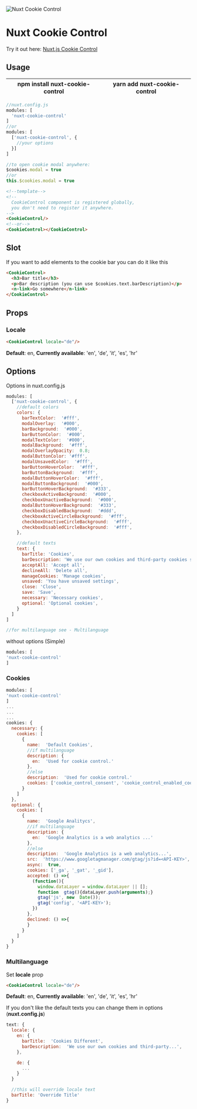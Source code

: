 
![Nuxt Cookie Control](https://drive.google.com/a/broj42.com/uc?id=12TegiHCNYG1NO84CmQ2CfMAzzn-5o027)
# Nuxt Cookie Control
Try it out here:
[Nuxt.js Cookie Control](https://codesandbox.io/s/vkwqmm577)
## Usage
| npm install nuxt-cookie-control | yarn add nuxt-cookie-control |
|--|--|
```javascript
//nuxt.config.js
modules: [
  'nuxt-cookie-control'
]
//or
modules: [
  ['nuxt-cookie-control', {
    //your options
  }]
]

//to open cookie modal anywhere:
$cookies.modal = true
//or
this.$cookies.modal = true
```
```html
<!--template-->
<!--
  CookieControl component is registered globally,
  you don't need to register it anywhere.
-->
<CookieControl/>
<!--or-->
<CookieControl></CookieControl>
```
## Slot
If you want to add elements to the cookie bar you can do it like this
```html
<CookieControl>
  <h3>Bar title</h3>
  <p>Bar description (you can use $cookies.text.barDescription)</p>
  <n-link>Go somewhere</n-link>
</CookieControl>
```

## Props
### Locale
```html
<CookieControl locale="de"/>
```
**Default**: en,
**Currently available**: 'en', 'de', 'it', 'es', 'hr'

## Options
Options in nuxt.config.js
```javascript
modules: [
  ['nuxt-cookie-control', {
    //default colors
    colors: {
      barTextColor:  '#fff',
      modalOverlay:  '#000',
      barBackground:  '#000',
      barButtonColor:  '#000',
      modalTextColor:  '#000',
      modalBackground:  '#fff',
      modalOverlayOpacity:  0.8;
      modalButtonColor: '#fff',
      modalUnsavedColor:  '#fff',
      barButtonHoverColor:  '#fff',
      barButtonBackground:  '#fff',
      modalButtonHoverColor:  '#fff',
      modalButtonBackground:  '#000',
      barButtonHoverBackground:  '#333',
      checkboxActiveBackground:  '#000',
      checkboxUnactiveBackground:  '#000',
      modalButtonHoverBackground:  '#333',
      checkboxDisabledBackground:  '#ddd',
      checkboxActiveCircleBackground:  '#fff',
      checkboxUnactiveCircleBackground:  '#fff',
      checkboxDisabledCircleBackground:  '#fff',
    },

    //default texts
    text: {
      barTitle: 'Cookies',
      barDescription: 'We use our own cookies and third-party cookies so that we can show you this website and better understand how you use it, with a view to improving the services we offer. If you continue browsing, we consider that you have accepted the cookies.',
      acceptAll: 'Accept all',
      declineAll: 'Delete all',
      manageCookies: 'Manage cookies',
      unsaved: 'You have unsaved settings',
      close: 'Close',
      save: 'Save',
      necessary: 'Necessary cookies',
      optional: 'Optional cookies',
    }
  ]
]

//for multilanguage see - Multilanguage
```
without options (Simple)
```javascript
modules: [
'nuxt-cookie-control'
]
```
### Cookies
```javascript
modules: [
'nuxt-cookie-control'
]
...
...
...
cookies: {
  necessary: {
    cookies: [
      {
        name:  'Default Cookies',
        //if multilanguage
        description: {
          en:  'Used for cookie control.'
        },
        //else
        description:  'Used for cookie control.'
        cookies: ['cookie_control_consent', 'cookie_control_enabled_cookies']
      }
    ]
  },
  optional: {
    cookies: [
      {
        name:  'Google Analitycs',
        //if multilanguage
        description: {
          en:  'Google Analytics is a web analytics ...'
        },
        //else
        description:  'Google Analytics is a web analytics...',
        src:  'https://www.googletagmanager.com/gtag/js?id=<API-KEY>',
        async:  true,
        cookies: ['_ga', '_gat', '_gid'],
        accepted: () =>{
          (function(){
            window.dataLayer = window.dataLayer || [];
            function  gtag(){dataLayer.push(arguments);}
            gtag('js', new  Date());
            gtag('config', '<API-KEY>');
          })
        },
        declined: () =>{
        }
      }
    ]
  }
}
```
### Multilanguage
Set **locale** prop
```html
<CookieControl locale="de"/>
```
**Default**: en,
**Currently available**: 'en', 'de', 'it', 'es', 'hr'

If you don't like the default texts you can change them in options (**nuxt.config.js**)
```javascript
text: {
  locale: {
    en: {
      barTitle:  'Cookies Different',
      barDescription:  'We use our own cookies and third-party...',
    },

    de: {
      ...
    }
  }

  //this will override locale text
  barTitle: 'Override Title'
}
```
